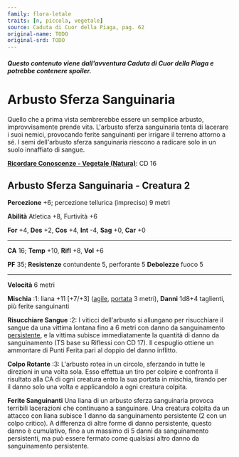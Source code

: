 ```yaml
---
family: flora-letale
traits: [n, piccola, vegetale]
source: Caduta di Cuor della Piaga, pag. 62
original-name: TODO
original-srd: TODO
---
```


##### Questo contenuto viene dall'avventura Caduta di Cuor della Piaga e potrebbe contenere spoiler.

# Arbusto Sferza Sanguinaria

Quello che a prima vista sembrerebbe essere un semplice arbusto, improvvisamente
prende vita. L'arbusto sferza sanguinaria tenta di lacerare i suoi nemici,
provocando ferite sanguinanti per irrigare il terreno attorno a sé. I semi
dell'arbusto sferza sanguinaria riescono a radicare solo in un suolo innaffiato
di sangue.

**[Ricordare Conoscenze - Vegetale (Natura)](/azioni/ricordare-conoscenze)**: CD
16

## Arbusto Sferza Sanguinaria - Creatura 2

**Percezione** +6; percezione tellurica (impreciso) 9 metri

**Abilità** Atletica +8, Furtività +6

**For** +4, **Des** +2, **Cos** +4, **Int** -4, **Sag** +0, **Car** +0

---

**CA** 16; **Temp** +10, **Rifl** +8, **Vol** +6

**PF** 35; **Resistenze** contundente 5, perforante 5 **Debolezze** fuoco 5

---

**Velocità** 6 metri

**Mischia** :1: liana +11 \[+7/+3] ([agile](/tratti/agile),
[portata](/tratti/portata) 3 metri), **Danni** 1d8+4 taglienti, più ferite
sanguinanti

**Risucchiare Sangue** :2: I viticci dell'arbusto si allungano per risucchiare
il sangue da una vittima lontana fino a 6 metri con danno da sanguinamento
[persistente](/condizioni/danno-persistente), e la vittima subisce
immediatamente la quantità di danno da sanguinamento (TS base su Riflessi con CD
17). Il cespuglio ottiene un ammontare di Punti Ferita pari al doppio del danno
inflitto.

**Colpo Rotante** :3: L'arbusto rotea in un circolo, sferzando in tutte le
direzioni in una volta sola. Esso effettua un tiro per colpire e confronta il
risultato alla CA di ogni creatura entro la sua portata in mischia, tirando per
il danno solo una volta e applicandolo a ogni creatura colpita.

**Ferite Sanguinanti** Una liana di un arbusto sferza sanguinaria provoca
terribili lacerazioni che continuano a sanguinare. Una creatura colpita da un
attacco con liana subisce 1 danno da sanguinamento persistente (2 con un colpo
critico). A differenza di altre forme di danno persistente, questo danno è
cumulativo, fino a un massimo di 5 danni da sanguinamento persistenti, ma può
essere fermato come qualsiasi altro danno da sanguinamento persistente.

